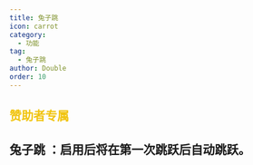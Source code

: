```yaml
---
title: 兔子跳
icon: carrot
category:
  - 功能
tag:
  - 兔子跳
author: Double
order: 10
---
```


## <span style="color:#f1c40f;">赞助者专属</span>

## 兔子跳 ：启用后将在第一次跳跃后自动跳跃。



